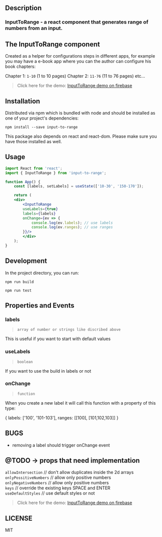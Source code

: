 ## Description

<h3><b>InputToRange</b> - a react component that generates range of numbers from an input.</h3>

## The InputToRange component

Created as a helper for configurations steps in different apps, for example you may have a e-book app where you can the author can configure his book chapters:

Chapter 1: `1-10` (1 to 10 pages)
Chapter 2: `11-76` (11 to 76 pages)
etc...

> Click here for the demo:
> [InputToRange demo on firebase](https://inputtorange.firebaseapp.com/)

## Installation

Distributed via npm which is bundled with node and should be installed as one of your project's dependencies:

```
npm install --save input-to-range
```

This package also depends on react and react-dom. Please make sure you have those installed as well.

## Usage

```jsx
import React from 'react';
import { InputToRange } from 'input-to-range';

function App() {
    const [labels, setLabels] = useState(['10-30', '150-170']);

    return (
	<div>
	    <InputToRange
	    useLabels={true}
	    labels={labels}
	    onChange={ev => {
	        console.log(ev.labels); // use labels
	        console.log(ev.ranges); // use ranges
	    }}/>
        </div>
    );
}
```

## Development

In the project directory, you can run:

`npm run build`

`npm run test`

## Properties and Events

### labels

> `array of number or strings like discribed above`

This is useful if you want to start with default values

### useLabels

> `boolean`

If you want to use the build in labels or not

### onChange

> `function`

When you create a new label it will call this function with a property of this type:

{
labels: ['100', '101-103'],
ranges: [[100], [101,102,103]]
}

## BUGS

- removing a label should trigger onChange event

## @TODO -> props that need implementation

`allowIntersection` // don't allow duplicates inside the 2d arrays<br/>
`onlyPossitiveNumbers` // allow only positive numbers<br/>
`onlyNegativeNumbers` // allow only positive numbers<br/>
`keys` // override the existing keys SPACE and ENTER<br/>
`useDefaultStyles` // use default styles or not<br/>

> Click here for the demo:
> [InputToRange demo on firebase](https://inputtorange.firebaseapp.com/)

## LICENSE

MIT
